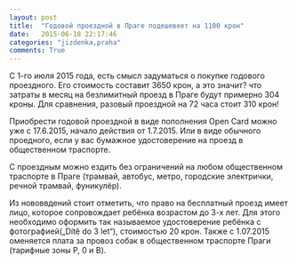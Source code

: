 ```yaml
---
layout: post
title:  "Годовой проездной в Праге подешевеет на 1100 крон"
date:   2015-06-18 22:17:46
categories: "jizdenka,praha"
comments: True
---
```

С 1-го июля 2015 года, есть смысл задуматься о покупке годового проездного. Его стоимость составит 3650 крон, а это значит? что затраты в месяц на безлимитный проезд в Праге будут 
примерно 304 кроны. Для сравнения, разовый проездной на 72 часа стоит 310 крон!
<!--more-->

Приобрести годовой проездной в виде пополнения Open Card можно уже с 17.6.2015, начало действия от 1.7.2015. Или в виде обычного проедного, если у вас бумажное удостоверение на проезд 
в общественном траспорте.

С проездным можно ездить без ограничений на любом общественном траспорте в Праге (трамвай, автобус, метро, городские электрички, речной трамвай, фуникулёр).

Из нововвдений стоит отметить, что право на бесплатный проезд имеет лицо, которое сопровождает ребёнка возрастом до 3-х лет. Для этого необходимо оформить так называемое 
удостоверение ребёнка с фотографией(„Dítě do 3 let“), стоимостью 20 крон. 
Также с 1.07.2015 оменяется плата за провоз собак в общественном траспорте Праги (тарифные зоны P, 0 и B).

